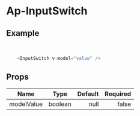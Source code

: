# Ap-InputSwitch

## Example

<presentationContainer>
    <InputSwitch v-model="value" /><br>
    <InputSwitch v-model="value2" />

</presentationContainer>

```ts
    <InputSwitch v-model="value" />

```

## Props

| Name        |            Type            |   Default | Required |
|-------------|:--------------------------:|----------:|---------:|
| modelValue  |            boolean             |      null |    false |


<script setup lang="ts">

    import {ref} from 'vue'

const value = ref(true)
const value2 = ref(false)
</script>
